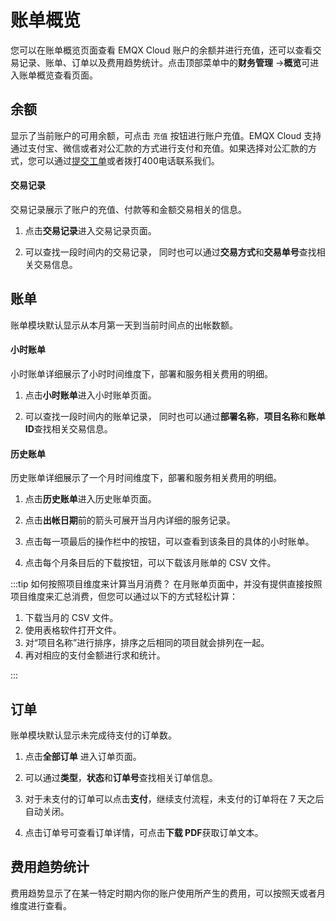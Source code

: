 <!-- markdownlint-disable MD001 --> 
# 账单概览

您可以在账单概览页面查看 EMQX Cloud 账户的余额并进行充值，还可以查看交易记录、账单、订单以及费用趋势统计。点击顶部菜单中的**财务管理** ->**概览**可进入账单概览查看页面。


## 余额

显示了当前账户的可用余额，可点击 `充值` 按钮进行账户充值。EMQX Cloud 支持通过支付宝、微信或者对公汇款的方式进行支付和充值。如果选择对公汇款的方式，您可以通过[提交工单](../feature/tickets.md)或者拨打400电话联系我们。

#### 交易记录

交易记录展示了账户的充值、付款等和金额交易相关的信息。

1. 点击**交易记录**进入交易记录页面。

2. 可以查找一段时间内的交易记录， 同时也可以通过**交易方式**和**交易单号**查找相关交易信息。

## 账单

账单模块默认显示从本月第一天到当前时间点的出帐数额。

#### 小时账单

小时账单详细展示了小时时间维度下，部署和服务相关费用的明细。

1. 点击**小时账单**进入小时账单页面。

2. 可以查找一段时间内的账单记录， 同时也可以通过**部署名称**，**项目名称**和**账单 ID**查找相关交易信息。


#### 历史账单

历史账单详细展示了一个月时间维度下，部署和服务相关费用的明细。

1. 点击**历史账单**进入历史账单页面。

2. 点击**出帐日期**前的箭头可展开当月内详细的服务记录。

3. 点击每一项最后的操作栏中的按钮，可以查看到该条目的具体的小时账单。

4. 点击每个月条目后的下载按钮，可以下载该月账单的 CSV 文件。

:::tip 如何按照项目维度来计算当月消费？
在月账单页面中，并没有提供直接按照项目维度来汇总消费，但您可以通过以下的方式轻松计算：

1. 下载当月的 CSV 文件。
2. 使用表格软件打开文件。
3. 对“项目名称”进行排序，排序之后相同的项目就会排列在一起。
4. 再对相应的支付金额进行求和统计。

:::


## 订单

账单模块默认显示未完成待支付的订单数。

1. 点击**全部订单** 进入订单页面。

2. 可以通过**类型**，**状态**和**订单号**查找相关订单信息。
3. 对于未支付的订单可以点击**支付**，继续支付流程，未支付的订单将在 7 天之后自动关闭。
4. 点击订单号可查看订单详情，可点击**下载 PDF**获取订单文本。

## 费用趋势统计

费用趋势显示了在某一特定时期内你的账户使用所产生的费用，可以按照天或者月维度进行查看。

